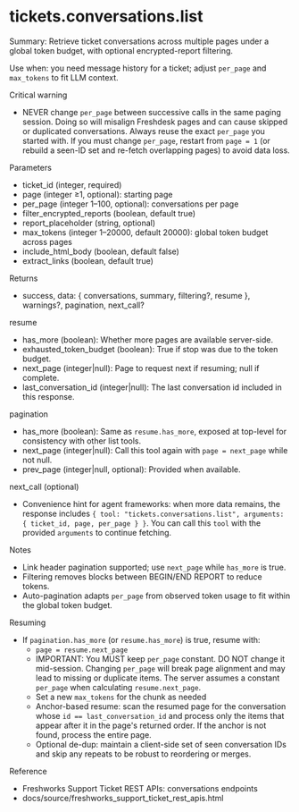 # tickets.conversations.list

Summary: Retrieve ticket conversations across multiple pages under a global token budget, with optional encrypted-report filtering.

Use when: you need message history for a ticket; adjust `per_page` and `max_tokens` to fit LLM context.

Critical warning
- NEVER change `per_page` between successive calls in the same paging session. Doing so will misalign Freshdesk pages and can cause skipped or duplicated conversations. Always reuse the exact `per_page` you started with. If you must change `per_page`, restart from `page = 1` (or rebuild a seen-ID set and re-fetch overlapping pages) to avoid data loss.

Parameters
- ticket_id (integer, required)
- page (integer ≥1, optional): starting page
- per_page (integer 1–100, optional): conversations per page
- filter_encrypted_reports (boolean, default true)
- report_placeholder (string, optional)
- max_tokens (integer 1–20000, default 20000): global token budget across pages
- include_html_body (boolean, default false)
- extract_links (boolean, default true)

Returns
- success, data: { conversations, summary, filtering?, resume }, warnings?, pagination, next_call?

resume
- has_more (boolean): Whether more pages are available server-side.
- exhausted_token_budget (boolean): True if stop was due to the token budget.
- next_page (integer|null): Page to request next if resuming; null if complete.
- last_conversation_id (integer|null): The last conversation id included in this response.

pagination
- has_more (boolean): Same as `resume.has_more`, exposed at top-level for consistency with other list tools.
- next_page (integer|null): Call this tool again with `page = next_page` while not null.
- prev_page (integer|null, optional): Provided when available.

next_call (optional)
- Convenience hint for agent frameworks: when more data remains, the response includes
  `{ tool: "tickets.conversations.list", arguments: { ticket_id, page, per_page } }`.
  You can call this `tool` with the provided `arguments` to continue fetching.

Notes
- Link header pagination supported; use `next_page` while `has_more` is true.
- Filtering removes blocks between BEGIN/END REPORT to reduce tokens.
- Auto-pagination adapts `per_page` from observed token usage to fit within the global token budget.

Resuming
- If `pagination.has_more` (or `resume.has_more`) is true, resume with:
  - `page = resume.next_page`
  - IMPORTANT: You MUST keep `per_page` constant. DO NOT change it mid-session. Changing `per_page` will break page alignment and may lead to missing or duplicate items. The server assumes a constant `per_page` when calculating `resume.next_page`.
  - Set a new `max_tokens` for the chunk as needed
  - Anchor-based resume: scan the resumed page for the conversation whose `id == last_conversation_id` and process only the items that appear after it in the page's returned order. If the anchor is not found, process the entire page.
  - Optional de-dup: maintain a client-side set of seen conversation IDs and skip any repeats to be robust to reordering or merges.

Reference
- Freshworks Support Ticket REST APIs: conversations endpoints
- docs/source/freshworks_support_ticket_rest_apis.html
